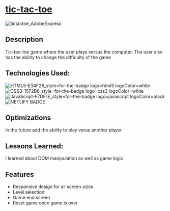 # [tic-tac-toe](https://tic-tac-toe-js-missile.netlify.app/)

![tictactoe_AdobeExpress](https://github.com/missile720/tic-tac-toe/assets/58495374/19aa68b8-228d-4a92-8a57-c83be7344abe)

## Description
Tic-tac-toe game where the user plays versus the computer. The user also has the ability to change the difficulty of the game

## Technologies Used:
![HTML5-E34F26_style=for-the-badge logo=html5 logoColor=white](https://github.com/missile720/tic-tac-toe/assets/58495374/521af36a-2f9d-410d-9b15-6318c62a1389)
![CSS3-1572B6_style=for-the-badge logo=css3 logoColor=white](https://github.com/missile720/tic-tac-toe/assets/58495374/5240bb99-fd4b-42f4-997f-9320c1ecea51)
![JavaScript-F7DF1E_style=for-the-badge logo=javascript logoColor=black](https://github.com/missile720/pong/assets/58495374/31e8449e-2bc0-4052-9328-e1e433251134)
![NETLIFY BADGE](https://img.shields.io/badge/Netlify-00C7B7?style=for-the-badge&logo=netlify&logoColor=white)

## Optimizations
In the future add the ability to play verus another player

## Lessons Learned:
I learned about DOM manipulation as well as game logic

## Features
- Responsive design for all screen sizes
- Level selection
- Game end screen
- Reset game once game is over
